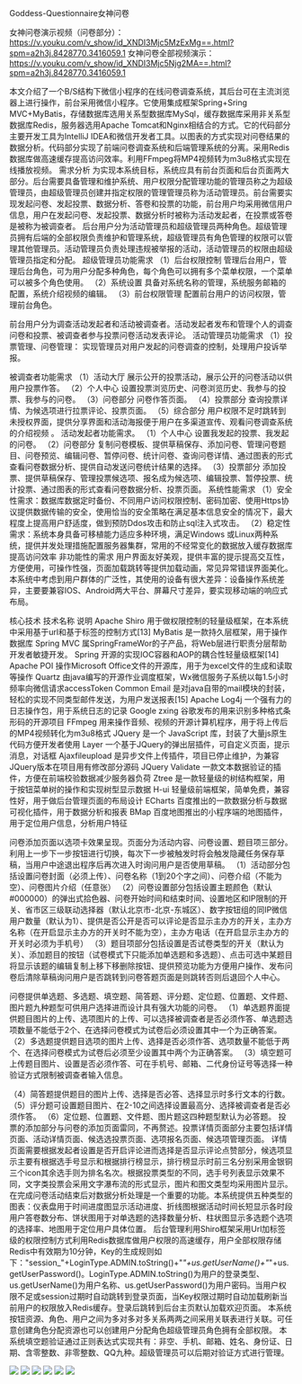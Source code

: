 Goddess-Questionnaire女神问卷

女神问卷演示视频（问卷部分）：https://v.youku.com/v_show/id_XNDI3Mjc5MzExMg==.html?spm=a2h3j.8428770.3416059.1
女神问卷全部视频演示：https://v.youku.com/v_show/id_XNDI3Mjc5Njg2MA==.html?spm=a2h3j.8428770.3416059.1


本文介绍了一个B/S结构下微信小程序的在线问卷调查系统，其后台可在主流浏览器上进行操作，前台采用微信小程序。它使用集成框架Spring+Sring MVC+MyBatis，存储数据库选用关系型数据库MySql，缓存数据库采用非关系型数据库Redis，服务器选用Apache Tomcat和Nginx相结合的方式。它的代码部分主要开发工具为IntelliJ IDEA和微信开发者工具。以图表的方式实现对问卷结果的数据分析。代码部分实现了前端问卷调查系统和后端管理系统的分离。采用Redis数据库做高速缓存提高访问效率。利用FFmpeg将MP4视频转为m3u8格式实现在线播放视频。
需求分析
	为实现本系统目标，系统应具有前台页面和后台页面两大部分。后台需要具备管理和维护系统、用户权限分配管理功能的管理员称之为超级管理员，由超级管理员创建并指定权限的管理管理员称为活动管理员。前台需要实现发起问卷、发起投票、数据分析、答卷和投票的功能，前台用户均采用微信用户信息，用户在发起问卷、发起投票、数据分析时被称为活动发起者，在投票或答卷是被称为被调查者。
后台用户分为活动管理员和超级管理员两种角色。超级管理员拥有后端的全部权限负责维护和管理系统，超级管理员有角色管理的权限可以管理其他管理员。活动管理员负责处理违规被举报的活动，活动管理员的权限由超级管理员指定和分配。
超级管理员功能需求
（1）后台权限控制
管理后台用户，管理后台角色，可为用户分配多种角色，每个角色可以拥有多个菜单权限，一个菜单可以被多个角色使用。
（2）系统设置
具备对系统名称的管理，系统服务邮箱的配置，系统介绍视频的编辑。
（3）前台权限管理
配置前台用户的访问权限，管理前台角色。

前台用户分为调查活动发起者和活动被调查者。活动发起者发布和管理个人的调查问卷和投票、被调查者参与投票问卷活动发表评论。
活动管理员功能需求
（1）投票管理、问卷管理：
实现管理员对用户发起的问卷调查的控制，处理用户投诉举报。

被调查者功能需求
（1）活动大厅
展示公开的投票活动，展示公开的问卷活动以供用户投票作答。
（2）个人中心
设置投票浏览历史、问卷浏览历史、我参与的投票、我参与的问卷。
（3）问卷部分
问卷作答页面。
（4）投票部分
查询投票详情、为候选项进行拉票评论、投票页面。
（5）综合部分
用户权限不足时跳转到未授权界面，提供分享界面和活动海报便于用户在多渠道宣传、观看问卷调查系统的介绍视频 。
活动发起者功能需求。
（1）个人中心
设置我发起的投票、我发起的问卷。
（2）问卷部分
复制问卷模板、提供草稿保存、添加问卷、管理问卷题目、问卷预览、编辑问卷、暂停问卷、统计问卷、查询问卷详情、通过图表的形式查看问卷数据分析、提供自动发送问卷统计结果的选择。
（3）投票部分
添加投票、提供草稿保存、管理投票候选项、报名成为候选项、编辑投票、暂停投票、统计投票、通过图表的形式查看问卷数据分析、投票页面。
系统性能需求
（1）安全性需求：数据库数据定时备份、不同用户访问权限控制、密码加密、使用Https协议提供数据传输的安全，使用恰当的安全策略在满足基本信息安全的情况下，最大程度上提高用户舒适度，做到预防Ddos攻击和防止sql注入式攻击。
（2）稳定性需求：系统本身具备可移植能力适应多种环境，满足Windows 或Linux两种系统，提供并发处理措施配置服务器集群，常用的不经常变化的数据放入缓存数据库提高访问效率
非功能性的需求
用户界面友好美观，提供丰富的提示提高交互性，方便使用，可操作性强，页面加载跳转等提供加载动画，常见异常错误界面美化。
本系统中考虑到用户群体的广泛性，其使用的设备有很大差异：设备操作系统差异，主要要兼容IOS、Android两大平台、屏幕尺寸差异，要实现移动端的响应式布局。

核心技术
技术名称	说明
Apache Shiro	用于做权限控制的轻量级框架，在本系统中采用基于url和基于标签的控制方式[13]
MyBatis	是一款持久层框架，用于操作数据库
Spring MVC	属SpringFrameWor的子产品，将Web层进行职责分层帮助开发者敏捷开发。
Spring	开源的实现IOC容器和AOP的耦合性轻量级框架[14]
Apache POI	操作Microsoft Office文件的开源库，用于为excel文件的生成和读取等操作
Quartz	由java编写的开源作业调度框架，Wx微信服务子系统以每1.5小时频率向微信请求accessToken
Common Email	是对java自带的mail模块的封装，轻松的实现不同类型邮件发送，为用户发送报表[15]
Apache Log4j	一个强有力的日志操作包，用于系统日志的记录
Google zxing	谷歌发布的用来识别多种格式条形码的开源项目
FFmpeg	用来操作音频、视频的开源计算机程序，用于将上传后的MP4视频转化为m3u8格式
JQuery	是一个 JavaScript 库，封装了大量js原生代码方便开发者使用
Layer	一个基于JQuery的弹出层插件，可自定义页面，提示消息，对话框
Ajaxfileupload	是异步文件上传插件，项目已停止维护，为兼容JQuery版本在项目用有修改部分源码
JQuery Validate	一款文本数据验证的插件，方便在前端校验数据减少服务器负荷
Ztree	是一款轻量级的树结构框架，用于按钮菜单树的操作和实现树型显示数据
H-ui	轻量级前端框架，简单免费，兼容性好，用于做后台管理页面的布局设计
ECharts	百度推出的一款数据分析与数据可视化插件，用于数据分析和报表
BMap	百度地图推出的小程序端的地图插件，用于定位用户信息，分析用户特征

问卷添加页面以选项卡效果呈现。页面分为活动内容、问卷设置、题目项三部分。利用上一步下一步按钮进行切换，每次下一步被触发时将会触发隐藏任务保存草稿，当用户中途退出程序后再次进入时询问用户是否使用草稿。
（1）活动部分包括设置问卷封面（必须上传）、问卷名称（1到20个字之间）、问卷介绍（不能为空）、问卷图片介绍（任意张）
（2）问卷设置部分包括设置主题颜色（默认#000000）的弹出式拾色器、问卷开始时间和结束时间、设置地区和IP限制的开关、省市区三级联动选择器（默认北京市-北京-东城区）、数字按钮组的同IP微信用户数量（默认为1）、提供是否公开是否可以评论是否显示主办方的开关，主办方名称（在开启显示主办方的开关时不能为空），主办方电话（在开启显示主办方的开关时必须为手机号）
（3）题目项部分包括设置是否试卷类型的开关（默认为关）、添加题目的按钮（试卷模式下只能添加单选题和多选题）、点击可选中某题目将显示该题的编辑复制上移下移删除按钮、提供预览功能为方便用户操作、发布问卷后清除草稿询问用户是否跳转到问卷答题页面是则跳转否则后退回个人中心。

问卷提供单选题、多选题、填空题、简答题、评分题、定位题、位置题、文件题、图片题九种题型可供用户选择进而设计具有强大功能的问卷。
（1）单选题界面提供题目图片的上传、选项图片的上传、可以选择被调查者是否必须作答、单选题选项数量不能低于2个、在选择问卷模式为试卷后必须设置其中一个为正确答案。
（2）多选题提供题目选项的图片上传、选择是否必须作答、选项数量不能低于两个、在选择问卷模式为试卷后必须至少设置其中两个为正确答案。
（3）填空题可上传题目图片、设置是否必须作答、可在手机号、邮箱、二代身份证号等选择一种验证方式限制被调查者输入信息。

（4）简答题提供题目的图片上传、选择是否必答、选择显示时多行文本的行数。
（5）评分题可设置题目图片、在2-10之间选择设置最高分、选择被调查者是否必须作答。
（6）定位题、位置题、文件题、图片题这四种题型默认为必答题。
投票的添加部分与问卷的添加页面雷同，不再赘述。投票详情页面部分主要包括详情页面、活动详情页面、候选选投票页面、选项报名页面、候选项管理页面。
详情页面需要根据发起者设置是否开启评论进而选择是否显示评论点赞部分，候选项显示主要有根据选手号显示和根据排行榜显示，排行榜显示时前三名分别采用金银铜三个icon其余选手则为排名名次。根据投票类型的不同，选手号列表显示效果不同，文字类投票会采用文字瀑布流的形式显示，图片和图文类型均采用图片显示。
在完成问卷活动结束后对数据分析处理是一个重要的功能。本系统提供五种类型的图表：仪表盘用于时间进度图显示活动进度、折线图根据活动时间长短显示各时段用户答卷数分布、饼状图用于对单选题的选择数量分析、柱状图显示多选题个选项的选择率、地图用于定位用户具体位置。
后台管理利用Shiro框架采用Url加标签级的权限控制方式利用Redis数据库做用户权限的高速缓存，用户全部权限存储Redis中有效期为10分钟，Key的生成规则如下："session_"+LoginType.ADMIN.toString()+"_"+us.getUserName()+"_"+us.getUserPassword()。LoginType.ADMIN.toString()为用户的登录类型、us.getUserName()为用户名称、us.getUserPassword()为用户密码。当用户权限不足或session过期时自动跳转到登录页面，当Key权限过期时自动加载刷新当前用户的权限放入Redis缓存。登录后跳转到后台主页默认加载欢迎页面。
本系统按钮资源、角色、用户之间为多对多对多关系两两之间采用关联表进行关联。可任意创建角色分配资源也可以创建用户分配角色超级管理员角色拥有全部权限。
本系统填空题验证通过正则表达式实现共有：非空、手机、邮箱、姓名、身份证、日期、含零整数、非零整数、QQ九种。超级管理员可以后期对验证方式进行管理。

![](https://github.com/failgoddess/Goddess-Questionnaire/blob/master/1.png)
![](https://github.com/failgoddess/Goddess-Questionnaire/blob/master/2.png)
![](https://github.com/failgoddess/Goddess-Questionnaire/blob/master/3.png)
![](https://github.com/failgoddess/Goddess-Questionnaire/blob/master/4.png)
![](https://github.com/failgoddess/Goddess-Questionnaire/blob/master/5.png)
![](https://github.com/failgoddess/Goddess-Questionnaire/blob/master/6.png)

